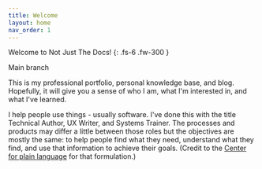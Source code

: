 ```yaml
---
title: Welcome
layout: home
nav_order: 1
---
```


Welcome to Not Just The Docs!
{: .fs-6 .fw-300 }

Main branch

This is my professional portfolio, personal knowledge base, and blog. Hopefully, it will give you a sense of who I am, what I'm interested in, and what I've learned.

I help people use things - usually software. I've done this with the title Technical Author, UX Writer, and Systems Trainer. The processes and products may differ a little between those roles but the objectives are mostly the same: to help people find what they need, understand what they find, and use that information to achieve their goals. (Credit to the [Center for plain  language](https://centerforplainlanguage.org/learning-training/five-steps-plain-language/) for that formulation.)
